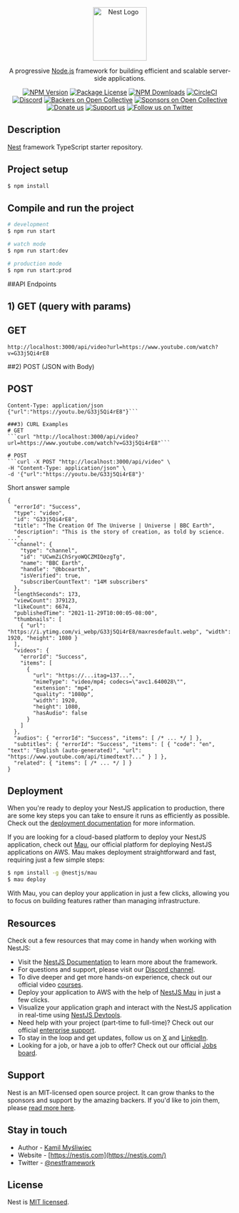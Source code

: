 <p align="center">
  <a href="http://nestjs.com/" target="blank"><img src="https://nestjs.com/img/logo-small.svg" width="120" alt="Nest Logo" /></a>
</p>

[circleci-image]: https://img.shields.io/circleci/build/github/nestjs/nest/master?token=abc123def456
[circleci-url]: https://circleci.com/gh/nestjs/nest

  <p align="center">A progressive <a href="http://nodejs.org" target="_blank">Node.js</a> framework for building efficient and scalable server-side applications.</p>
    <p align="center">
<a href="https://www.npmjs.com/~nestjscore" target="_blank"><img src="https://img.shields.io/npm/v/@nestjs/core.svg" alt="NPM Version" /></a>
<a href="https://www.npmjs.com/~nestjscore" target="_blank"><img src="https://img.shields.io/npm/l/@nestjs/core.svg" alt="Package License" /></a>
<a href="https://www.npmjs.com/~nestjscore" target="_blank"><img src="https://img.shields.io/npm/dm/@nestjs/common.svg" alt="NPM Downloads" /></a>
<a href="https://circleci.com/gh/nestjs/nest" target="_blank"><img src="https://img.shields.io/circleci/build/github/nestjs/nest/master" alt="CircleCI" /></a>
<a href="https://discord.gg/G7Qnnhy" target="_blank"><img src="https://img.shields.io/badge/discord-online-brightgreen.svg" alt="Discord"/></a>
<a href="https://opencollective.com/nest#backer" target="_blank"><img src="https://opencollective.com/nest/backers/badge.svg" alt="Backers on Open Collective" /></a>
<a href="https://opencollective.com/nest#sponsor" target="_blank"><img src="https://opencollective.com/nest/sponsors/badge.svg" alt="Sponsors on Open Collective" /></a>
  <a href="https://paypal.me/kamilmysliwiec" target="_blank"><img src="https://img.shields.io/badge/Donate-PayPal-ff3f59.svg" alt="Donate us"/></a>
    <a href="https://opencollective.com/nest#sponsor"  target="_blank"><img src="https://img.shields.io/badge/Support%20us-Open%20Collective-41B883.svg" alt="Support us"></a>
  <a href="https://twitter.com/nestframework" target="_blank"><img src="https://img.shields.io/twitter/follow/nestframework.svg?style=social&label=Follow" alt="Follow us on Twitter"></a>
</p>
  <!--[![Backers on Open Collective](https://opencollective.com/nest/backers/badge.svg)](https://opencollective.com/nest#backer)
  [![Sponsors on Open Collective](https://opencollective.com/nest/sponsors/badge.svg)](https://opencollective.com/nest#sponsor)-->

## Description

[Nest](https://github.com/nestjs/nest) framework TypeScript starter repository.

## Project setup

```bash
$ npm install
```

## Compile and run the project

```bash
# development
$ npm run start

# watch mode
$ npm run start:dev

# production mode
$ npm run start:prod
```

##API Endpoints
## 1) GET (query with params)
## GET 
```http://localhost:3000/api/video?url=https://www.youtube.com/watch?v=G33j5Qi4rE8```

##2) POST (JSON with Body)
   ## POST  
   ```http://localhost:3000/api/video
Content-Type: application/json
{"url":"https://youtu.be/G33j5Qi4rE8"}```

###3) CURL Examples
   # GET
```curl "http://localhost:3000/api/video?url=https://www.youtube.com/watch?v=G33j5Qi4rE8"```

# POST
```curl -X POST "http://localhost:3000/api/video" \
  -H "Content-Type: application/json" \
  -d '{"url":"https://youtu.be/G33j5Qi4rE8"}'
```
Short answer sample
```
{
  "errorId": "Success",
  "type": "video",
  "id": "G33j5Qi4rE8",
  "title": "The Creation Of The Universe | Universe | BBC Earth",
  "description": "This is the story of creation, as told by science. ...",
  "channel": {
    "type": "channel",
    "id": "UCwmZiChSryoWQCZMIQezgTg",
    "name": "BBC Earth",
    "handle": "@bbcearth",
    "isVerified": true,
    "subscriberCountText": "14M subscribers"
  },
  "lengthSeconds": 173,
  "viewCount": 379123,
  "likeCount": 6674,
  "publishedTime": "2021-11-29T10:00:05-08:00",
  "thumbnails": [
    { "url": "https://i.ytimg.com/vi_webp/G33j5Qi4rE8/maxresdefault.webp", "width": 1920, "height": 1080 }
  ],
  "videos": {
    "errorId": "Success",
    "items": [
      {
        "url": "https://...itag=137...",
        "mimeType": "video/mp4; codecs=\"avc1.640028\"",
        "extension": "mp4",
        "quality": "1080p",
        "width": 1920,
        "height": 1080,
        "hasAudio": false
      }
    ]
  },
  "audios": { "errorId": "Success", "items": [ /* ... */ ] },
  "subtitles": { "errorId": "Success", "items": [ { "code": "en", "text": "English (auto-generated)", "url": "https://www.youtube.com/api/timedtext?..." } ] },
  "related": { "items": [ /* ... */ ] }
}
```

## Deployment

When you're ready to deploy your NestJS application to production, there are some key steps you can take to ensure it runs as efficiently as possible. Check out the [deployment documentation](https://docs.nestjs.com/deployment) for more information.

If you are looking for a cloud-based platform to deploy your NestJS application, check out [Mau](https://mau.nestjs.com), our official platform for deploying NestJS applications on AWS. Mau makes deployment straightforward and fast, requiring just a few simple steps:

```bash
$ npm install -g @nestjs/mau
$ mau deploy
```

With Mau, you can deploy your application in just a few clicks, allowing you to focus on building features rather than managing infrastructure.

## Resources

Check out a few resources that may come in handy when working with NestJS:

- Visit the [NestJS Documentation](https://docs.nestjs.com) to learn more about the framework.
- For questions and support, please visit our [Discord channel](https://discord.gg/G7Qnnhy).
- To dive deeper and get more hands-on experience, check out our official video [courses](https://courses.nestjs.com/).
- Deploy your application to AWS with the help of [NestJS Mau](https://mau.nestjs.com) in just a few clicks.
- Visualize your application graph and interact with the NestJS application in real-time using [NestJS Devtools](https://devtools.nestjs.com).
- Need help with your project (part-time to full-time)? Check out our official [enterprise support](https://enterprise.nestjs.com).
- To stay in the loop and get updates, follow us on [X](https://x.com/nestframework) and [LinkedIn](https://linkedin.com/company/nestjs).
- Looking for a job, or have a job to offer? Check out our official [Jobs board](https://jobs.nestjs.com).

## Support

Nest is an MIT-licensed open source project. It can grow thanks to the sponsors and support by the amazing backers. If you'd like to join them, please [read more here](https://docs.nestjs.com/support).

## Stay in touch

- Author - [Kamil Myśliwiec](https://twitter.com/kammysliwiec)
- Website - [https://nestjs.com](https://nestjs.com/)
- Twitter - [@nestframework](https://twitter.com/nestframework)

## License

Nest is [MIT licensed](https://github.com/nestjs/nest/blob/master/LICENSE).
